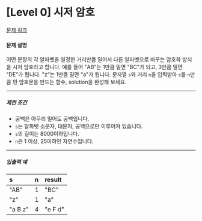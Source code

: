 # [Level 0] 시저 암호

[문제 링크](https://school.programmers.co.kr/learn/courses/30/lessons/12926)

#### 문제 설명

어떤 문장의 각 알파벳을 일정한 거리만큼 밀어서 다른 알파벳으로 바꾸는 암호화 방식을 시저 암호라고 합니다. 예를 들어 "AB"는 1만큼 밀면 "BC"가 되고, 3만큼 밀면 "DE"가 됩니다. "z"는 1만큼 밀면 "a"가 됩니다. 문자열 ```s```와 거리 ```n```을 입력받아 ```s```를 ```n```만큼 민 암호문을 만드는 함수, solution을 완성해 보세요.

---

##### 제한 조건

- 공백은 아무리 밀어도 공백입니다.
- ```s```는 알파벳 소문자, 대문자, 공백으로만 이루어져 있습니다.
- ```s```의 길이는 8000이하입니다.
- ```n```은 1 이상, 25이하인 자연수입니다.

---

##### 입출력 예

|s|n|result|
|:---|:---|:---|
|"AB"|1|"BC"|
|"z"|1|"a"|
|"a B z"|4|"e F d"|
